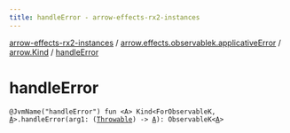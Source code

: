 ```yaml
---
title: handleError - arrow-effects-rx2-instances
---
```


[arrow-effects-rx2-instances](../../index.html) / [arrow.effects.observablek.applicativeError](../index.html) / [arrow.Kind](index.html) / [handleError](./handle-error.html)

# handleError

`@JvmName("handleError") fun <A> Kind<ForObservableK, `[`A`](handle-error.html#A)`>.handleError(arg1: (`[`Throwable`](https://kotlinlang.org/api/latest/jvm/stdlib/kotlin/-throwable/index.html)`) -> `[`A`](handle-error.html#A)`): ObservableK<`[`A`](handle-error.html#A)`>`